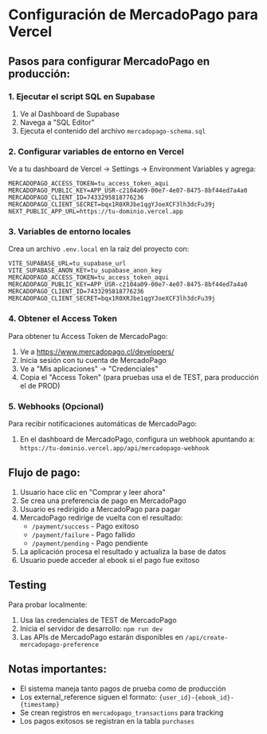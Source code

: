 # Configuración de MercadoPago para Vercel

## Pasos para configurar MercadoPago en producción:

### 1. Ejecutar el script SQL en Supabase

1. Ve al Dashboard de Supabase
2. Navega a "SQL Editor"
3. Ejecuta el contenido del archivo `mercadopago-schema.sql`

### 2. Configurar variables de entorno en Vercel

Ve a tu dashboard de Vercel → Settings → Environment Variables y agrega:

```
MERCADOPAGO_ACCESS_TOKEN=tu_access_token_aqui
MERCADOPAGO_PUBLIC_KEY=APP_USR-c2104a09-00e7-4e07-8475-8bf44ed7a4a0
MERCADOPAGO_CLIENT_ID=7433295818776236
MERCADOPAGO_CLIENT_SECRET=bqx1R0XRJbe1qgYJoeXCF3lh3dcFu39j
NEXT_PUBLIC_APP_URL=https://tu-dominio.vercel.app
```

### 3. Variables de entorno locales

Crea un archivo `.env.local` en la raíz del proyecto con:

```
VITE_SUPABASE_URL=tu_supabase_url
VITE_SUPABASE_ANON_KEY=tu_supabase_anon_key
MERCADOPAGO_ACCESS_TOKEN=tu_access_token_aqui
MERCADOPAGO_PUBLIC_KEY=APP_USR-c2104a09-00e7-4e07-8475-8bf44ed7a4a0
MERCADOPAGO_CLIENT_ID=7433295818776236
MERCADOPAGO_CLIENT_SECRET=bqx1R0XRJbe1qgYJoeXCF3lh3dcFu39j
```

### 4. Obtener el Access Token

Para obtener tu Access Token de MercadoPago:

1. Ve a https://www.mercadopago.cl/developers/
2. Inicia sesión con tu cuenta de MercadoPago
3. Ve a "Mis aplicaciones" → "Credenciales"
4. Copia el "Access Token" (para pruebas usa el de TEST, para producción el de PROD)

### 5. Webhooks (Opcional)

Para recibir notificaciones automáticas de MercadoPago:

1. En el dashboard de MercadoPago, configura un webhook apuntando a:
   `https://tu-dominio.vercel.app/api/mercadopago-webhook`

## Flujo de pago:

1. Usuario hace clic en "Comprar y leer ahora"
2. Se crea una preferencia de pago en MercadoPago
3. Usuario es redirigido a MercadoPago para pagar
4. MercadoPago redirige de vuelta con el resultado:
   - `/payment/success` - Pago exitoso
   - `/payment/failure` - Pago fallido
   - `/payment/pending` - Pago pendiente
5. La aplicación procesa el resultado y actualiza la base de datos
6. Usuario puede acceder al ebook si el pago fue exitoso

## Testing

Para probar localmente:
1. Usa las credenciales de TEST de MercadoPago
2. Inicia el servidor de desarrollo: `npm run dev`
3. Las APIs de MercadoPago estarán disponibles en `/api/create-mercadopago-preference`

## Notas importantes:

- El sistema maneja tanto pagos de prueba como de producción
- Los external_reference siguen el formato: `{user_id}-{ebook_id}-{timestamp}`
- Se crean registros en `mercadopago_transactions` para tracking
- Los pagos exitosos se registran en la tabla `purchases`
